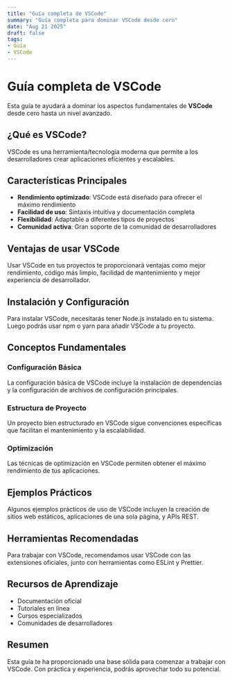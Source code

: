 ```yaml
---
title: "Guía completa de VSCode"
summary: "Guía completa para dominar VSCode desde cero"
date: "Aug 21 2025"
draft: false
tags:
- Guía
- VSCode
---
```


# Guía completa de VSCode

Esta guía te ayudará a dominar los aspectos fundamentales de **VSCode** desde cero hasta un nivel avanzado.

## ¿Qué es VSCode?

VSCode es una herramienta/tecnología moderna que permite a los desarrolladores crear aplicaciones eficientes y escalables.

## Características Principales

- **Rendimiento optimizado**: VSCode está diseñado para ofrecer el máximo rendimiento
- **Facilidad de uso**: Sintaxis intuitiva y documentación completa
- **Flexibilidad**: Adaptable a diferentes tipos de proyectos
- **Comunidad activa**: Gran soporte de la comunidad de desarrolladores

## Ventajas de usar VSCode

Usar VSCode en tus proyectos te proporcionará ventajas como mejor rendimiento, código más limpio, facilidad de mantenimiento y mejor experiencia de desarrollador.

## Instalación y Configuración

Para instalar VSCode, necesitarás tener Node.js instalado en tu sistema. Luego podrás usar npm o yarn para añadir VSCode a tu proyecto.

## Conceptos Fundamentales

### Configuración Básica
La configuración básica de VSCode incluye la instalación de dependencias y la configuración de archivos de configuración principales.

### Estructura de Proyecto
Un proyecto bien estructurado en VSCode sigue convenciones específicas que facilitan el mantenimiento y la escalabilidad.

### Optimización
Las técnicas de optimización en VSCode permiten obtener el máximo rendimiento de tus aplicaciones.

## Ejemplos Prácticos

Algunos ejemplos prácticos de uso de VSCode incluyen la creación de sitios web estáticos, aplicaciones de una sola página, y APIs REST.

## Herramientas Recomendadas

Para trabajar con VSCode, recomendamos usar VSCode con las extensiones oficiales, junto con herramientas como ESLint y Prettier.

## Recursos de Aprendizaje

- Documentación oficial
- Tutoriales en línea
- Cursos especializados
- Comunidades de desarrolladores

## Resumen

Esta guía te ha proporcionado una base sólida para comenzar a trabajar con VSCode. Con práctica y experiencia, podrás aprovechar todo su potencial.
